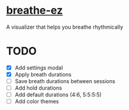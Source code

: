 # [breathe-ez](https://rickymccallum87.github.io/breathe-ez/)
 A visualizer that helps you breathe rhythmically

# TODO
- [x] Add settings modal
- [x] Apply breath durations
- [ ] Save breath durations between sessions
- [ ] Add hold durations
- [ ] Add default durations (4:6, 5:5:5:5)
- [ ] Add color themes
